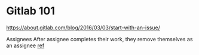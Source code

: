 # Gitlab 101
https://about.gitlab.com/blog/2016/03/03/start-with-an-issue/

Assignees
After assignee completes their work, they remove themselves as an assignee [ref](https://docs.gitlab.com/ee/user/project/issues/multiple_assignees_for_issues.html)
